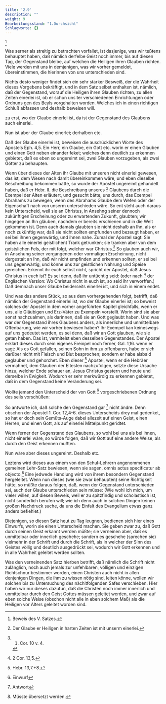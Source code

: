 ```yaml
---
title: '2.9'
description: ""
weight: 9
Bearbeitungsstand: "1.Durchsicht"
Schlagworte: {}
---
```

<!-- Seite 70 --> <!-- content-0082.xml -->


[^k2r9]

Was serner als streitig zu betrachten vorfallet,
ist dasjenige, was wir teßtens behauptet haben,
daß nämlich derfelbe Geist noch immer, bis auf diesen
Tag, der Gegenstand bleibe, auf welchen die
Heiligen ihren Glauben richten. Viele werden mit
uns in demjenigen, was wir vorher gemeldet, übereinstimmen,
die hierinnen von uns unterschieden sind.

<!-- Seite 71 -->

Nichts desto weniger findet sich ein sehr starker Besweiß,
der die Wahrheit dieses Vorgebens bekräftigt,
und in dem Satz selbst enthalten ist, nämlich, daß der
Gegenstand, worauf die Heiligen ihren Glauben
richten, zu allen Zeiten einerlei ist, ob er schon uns
ter verschiedenen Einrichtungen oder Ordnuns
gen des Beyls vorgehalten worden. Welches ich
in einen richtigen Schluß abfassen und deshalb beweisen
will.

 zu erst, wo der Glaube einerlei ist, da ist der
Gegenstand des Glaubens auch einerlei.

Nun ist aber der Glaube einerlei; derhalben etc.

Daß der Glaube einerlei ist, beweisen die ausdrücklichen
Worte des Apostels Eph. 4,5. Ein Herr, ein
Glaube, ein Gott etc. worin er einen Glauben
und einen Gott neben einander feket; welches denn
deutlich zu erkennen gebietet, daß es eben so ungereimt
sei, zwei Glauben vorzugeben, als zwei Götter
zu behaupten.

Wenn über dieses der Alten ihr Glaube mit unseren
nicht einerlei gewesen, das ist, dem Wesen nach damit
übereinkommen wäre, und eben dieselbe Beschreibung
bekommen bätte, so wurde der Apostel ungereimt gehandelt
haben, daß er Hebr. II. die Beschreibung unseres [^k2r10]
Glaubens durch die Exempel der Alten erläutert, und gesucht
bätte, uns durch, das Exempel Abrahams zu bewegen,
wenn des Abrahams Glaube dem Wefen oder
der Eigenschaft nach von unserm unterschieden wäre.
So ent steht auch daraus kein Unterscheid, weil sie an
Christus, in Ansehng seiner dennoch zukünftigen Erscheinung
oder zu erwartenden Zukunft, glaubten; wir
hingegen an Ihn gläuben, nachdem er bereits erschienen
und in die Welt gekommen ist. Denn auch damals
glaubten sie nicht deshalb an Ihn, als er noch zukünftig war,
daß sie nicht sollten empfunden und bezeugt haben, er
sei bei ihnen gegenwärtig, und ihnen nahe. Zumal<!-- Seite 72 -->
der Apostel sagt: Sie haben alle einerlei geistlichent
Trank getrunken; sie tranken aber von dem geistslichen
Fels, der mit folgt, welcher war Christus.[^k2r11]
So glauben auch wir, in Ansehung seiner vergangenen
oder vormaligen Erscheinung, nicht dergestalt an Ihn,
daß wir nicht empfinden und erkennen sollten, er sei bei
uns gegenwärtig, und könne uns zur geistlichen Nahrung
und Speise gereichen. Erkennt ihr euch selbst
nicht, spricht der Apostel, daß Jesus Christus in euch
ist? Es sei denn, daß ihr untüchtig seid: (oder nach [^k2r12]
der Englischen Version: Wo Christus nicht in euch
ist, so seid ihr verworffen.) Daß demnach unser
Glaube beiderseits einerlei ist, und sich in einem endet.

Und was das andere Stück, so aus dem vorhergehenden
folgt, betrifft, daß nämlich der Gegenstand einerlei
ist, wo der Glaube einerlei ist; so beweist solches
der Apostel in dem vorher angeführten Kapitel gleichfalls,
wenn er uns, alle Gläubigen und Erz-Väter zu
Exempeln vorstellt. Worin sind sie aber sonst nachzualmen,
als darinnen, daß sie an Gott geglaubt haben.
Und was war der Gegenstand ihres Glaubens anders,
als innerliche und unmittelbare Offenbarung, wie
wir vorher bewiesen haben? Ihr Exempel kan keineswegs
auf uns gedeutet werden, es sei denn, daß wir an
Gott glauben, wie sie getan haben. Das ist, vermitelst
eben desselben Gegenstandes. Der Apostel erklärt
dieses durch sein eigenes Ereinpel noch ferner, Gal. 1,16.
wenn er sagt: Als es Gott gefallen, seinen
Sohn in ihm zu offenbaren, habe er sich darüber
nicht mit Fleisch und Blut besprochen; sondern er
habe alsbald geglauber und gehorchet. Eben dieser [^k2r13]
Apostel, wenn er die Hebräer vermahnet, dem Glauben
der Eltesten nachzufolgen, setzte diese Ursache hinzu, welcher
Ende schauer an, Jesus Christus gestern und
heute und derselbe in Ewigkeit. Wodurch er sehr
merkwürdig zu erkennen gebietet, daß in dem Gegenstand
keine Veränderung sei.<!-- Seite 73 -->

Wollte jemand den Unterscheid der von Gott [^k2r14]
vorgeschriebenen Ordnung des seils vorschüßen:

So antworte ich, daß solche den Gegenstand gar [^k2r15]
nicht ändre. Denn obschon der Apostel 1. Cor. 12,4-6.
dieses Unterscheids drey mal gedenket, so hat er
doch sein Gemüts-Auge dabei allezeit auf einen Geist,
einen Herren, und einen Gott, als auf einerlei Mittelpunkt
geridtet.

Wenn ferner der Gegenstand des Glaubens, so
wohl bei uns als bei ihnen, nicht einerlei wäre, so
würde folgen, daß wir Gott auf eine andere Weise,
als durch den Geist erkennen mußten.

Nun wäre aber dieses ungereimt. Deshalb
 etc.

Leztens wird dieses aus einem von den Schul-Lehrern
angenommenen gemeinen Lehr-Satz bewiesen,
wenn sie sagen, omnis actus specificatur ab objecto.[^k2f9]
Eine jedwede Handlung wird von ihrem besondern Gegenstand
hergeleitet. Wenn nun dieses (wie sie zwar
behaupten) seine Richtigkeit hätte, so müßte daraus folgen,
daß, wenn der Gegenstand unterschieden sei,
auch der Glaube unterschieden sein müsse: (Wie
wohl ich mich, um vieler willen, auf diesen Beweis,
weil er zu spitzfindig und scholastisch ist, nicht sonderlich
berufen will; wie ich denn auch in solchen Dingen keinen
großen Nachdruck suche, da uns die Einfalt des
Evangelium etwas ganz anders befiehlet.)

Diejenigen, so diesen Satz heut zu Tag leugnen,
bedienen sich hier eines Einwurfs, worin sie einen Unterscheid
machen. Sie geben zwar zu, daß Gott durch
seinen Geist erkannt werden müßte; sie verneinen
aber, daß es unmittelbar oder innerlich geschehe;
sondern es geschehe (sprechen sie) vielmehr in der
Schrift und durch die Schrift, als in welcher der
Sinn des Geistes völlig und deutlich ausgedrückt
sei, wodurch wir Gott erkennen und in
alle Wahrheit geleitet werden sollten.<!-- Seite 74 -->

Was den verneinenden Satz hierben betrifft, daß
nämlich die Schrift nicht zulänglich, noch auch jemals
zur unfehlbaren, völligen und einzigen Richtschnur bestimmer
worden, einen Christen auch nicht in allen denjenigen
Dingen, die ihm zu wissen nötig sind, leiten
könne, wollen wir solchen bis zu Untersuchung des
nächitfolgenden Safes verschieben. Hier haben wir
nur dieses dazutun, daß die Christen noch immer
innerlich und unmittelbar durch den Geist Gottes
müssen geleitet werden, und zwar auf eben solche
Weise (obschon nicht alle in eben solchem Maß) als
die Heiligen vor Alters geleitet worden sind.


[^k2f9]: Müsste übersetzt werden.

[^k2r9]: Beweis des V. Satzes.
[^k2r10]: Der Glaube er Heiligen in harten Zeiten ist mit unserm einerlei.
[^k2r11]: 1. Cor. 10 v. 4.
[^k2r12]: 2 Cor. 13,5.
[^k2r13]: Hebr. 13,7.+8.
[^k2r14]: Einwurf
[^k2r15]: Antwort


